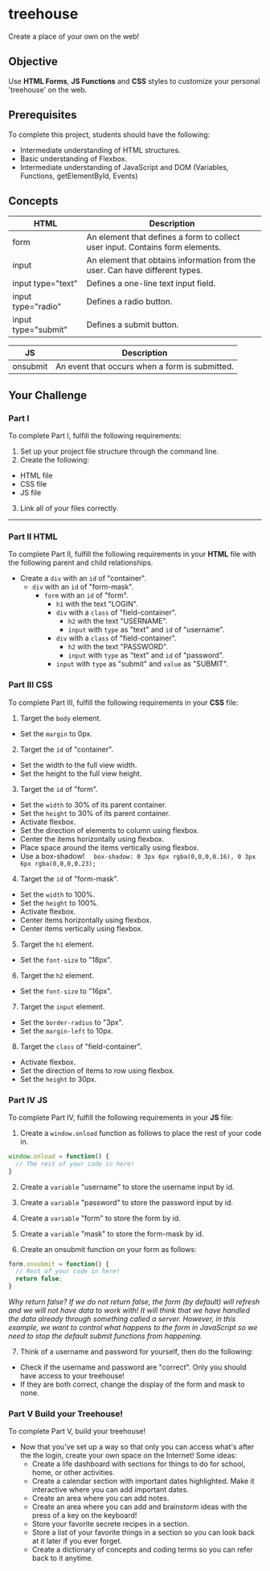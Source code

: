 # treehouse

Create a place of your own on the web!

## Objective

Use **HTML Forms**, **JS Functions** and **CSS** styles to customize your personal 'treehouse' on the web.

## Prerequisites

To complete this project, students should have the following:
* Intermediate understanding of HTML structures.
* Basic understanding of Flexbox.
* Intermediate understanding of JavaScript and DOM (Variables, Functions, getElementById, Events)

## Concepts

HTML | Description
-----| -----------
form | An element that defines a form to collect user input. Contains form elements.
input | An element that obtains information from the user. Can have different types.
input type="text" | Defines a one-line text input field.
input type="radio" | Defines a radio button.
input type="submit" | Defines a submit button.

JS | Description
---| -----------
onsubmit | An event that occurs when a form is submitted.  

## Your Challenge

### Part I

To complete Part I, fulfill the following requirements:
1. Set up your project file structure through the command line.
2. Create the following:
* HTML file
* CSS file
* JS file
3. Link all of your files correctly.

---

### Part II HTML

To complete Part II, fulfill the following requirements in your **HTML** file with the following parent and child relationships.

* Create a ```div``` with an ```id``` of "container".
  * ```div``` with an ```id``` of "form-mask".
    * ```form``` with an ```id``` of "form".
      * ```h1``` with the text "LOGIN".
      * ```div``` with a ```class``` of "field-container".
        * ```h2``` with the text "USERNAME".
        * ```input``` with ```type``` as "text" and ```id``` of "username".
      * ```div``` with a ```class``` of "field-container".
        * ```h2``` with the text "PASSWORD".
        * ```input``` with ```type``` as "text" and ```id``` of "password".
      * ```input``` with ```type``` as "submit" and ```value``` as "SUBMIT".

### Part III CSS

To complete Part III, fulfill the following requirements in your **CSS** file:

1. Target the ```body``` element.
  * Set the ```margin``` to 0px.
2. Target the ```id``` of "container".
  * Set the width to the full view width.
  * Set the height to the full view height.
3. Target the ```id``` of "form".
  * Set the ```width``` to 30% of its parent container.
  * Set the ```height``` to 30% of its parent container.
  * Activate flexbox.
  * Set the direction of elements to column using flexbox.
  * Center the items horizontally using flexbox.
  * Place space around the items vertically using flexbox.
  * Use a box-shadow! ```  box-shadow: 0 3px 6px rgba(0,0,0,0.16), 0 3px 6px rgba(0,0,0,0.23);```

4. Target the ```id``` of "form-mask".
  * Set the ```width``` to 100%.
  * Set the ```height``` to 100%.
  * Activate flexbox.
  * Center items horizontally using flexbox.
  * Center items vertically using flexbox.

5. Target the ```h1``` element.
  * Set the ```font-size``` to "18px".

6. Target the ```h2``` element.
  * Set the ```font-size``` to "16px".

7. Target the ```input``` element.
  * Set the ```border-radius``` to "3px".
  * Set the ```margin-left``` to 10px.

8. Target the ```class``` of "field-container".
  * Activate flexbox.
  * Set the direction of items to row using flexbox.
  * Set the ```height``` to 30px.

### Part IV JS

To complete Part IV, fulfill the following requirements in your **JS** file:

1. Create a ```window.onload``` function as follows to place the rest of your code in.

``` javascript
window.onload = function() {
  // The rest of your code in here!
}
```

2. Create a ```variable``` "username" to store the username input by id.

3. Create a ```variable``` "password" to store the password input by id.

4. Create a ```variable``` "form" to store the form by id.

5. Create a ```variable``` "mask" to store the form-mask by id.

6. Create an onsubmit function on your form as follows:

``` javascript
form.onsubmit = function() {
  // Rest of your code in here!
  return false;
}
```
*Why return false? If we do not return false, the form (by default) will refresh and we will not have data to work with! It will think that we have handled the data already through something called a server. However, in this example, we want to control what happens to the form in JavaScript so we need to stop the default submit functions from happening.*

7. Think of a username and password for yourself, then do the following:
  * Check if the username and password are "correct". Only you should have access to your treehouse!
  * If they are both correct, change the display of the form and mask to none.

### Part V Build your Treehouse!

To complete Part V, build your treehouse!
* Now that you've set up a way so that only you can access what's after the the login, create your own space on the Internet! Some ideas:
  * Create a life dashboard with sections for things to do for school, home, or other activities.
  * Create a calendar section with important dates highlighted. Make it interactive where you can add important dates.
  * Create an area where you can add notes.
  * Create an area where you can add and brainstorm ideas with the press of a key on the keyboard!
  * Store your favorite secrete recipes in a section.
  * Store a list of your favorite things in a section so you can look back at it later if you ever forget.  
  * Create a dictionary of concepts and coding terms so you can refer back to it anytime.

